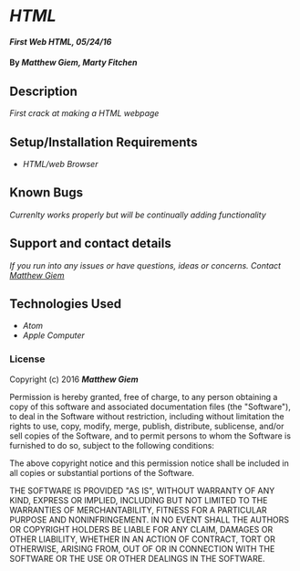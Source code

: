 # _HTML_

#### _First Web HTML, 05/24/16_

#### By _**Matthew Giem, Marty Fitchen**_

## Description

_First crack at making a HTML webpage_

## Setup/Installation Requirements

* _HTML/web Browser_


## Known Bugs

_Currenlty works properly but will be continually adding functionality_

## Support and contact details

_If you run into any issues or have questions, ideas or concerns.  Contact [Matthew Giem](mailto:matthew.giem@gmail.com)_

## Technologies Used

* _Atom_
* _Apple Computer_

### License

Copyright (c) 2016 **_Matthew Giem_**

Permission is hereby granted, free of charge, to any person obtaining a copy of this software and associated documentation files (the "Software"), to deal in the Software without restriction, including without limitation the rights to use, copy, modify, merge, publish, distribute, sublicense, and/or sell copies of the Software, and to permit persons to whom the Software is furnished to do so, subject to the following conditions:

The above copyright notice and this permission notice shall be included in all copies or substantial portions of the Software.

THE SOFTWARE IS PROVIDED "AS IS", WITHOUT WARRANTY OF ANY KIND, EXPRESS OR IMPLIED, INCLUDING BUT NOT LIMITED TO THE WARRANTIES OF MERCHANTABILITY, FITNESS FOR A PARTICULAR PURPOSE AND NONINFRINGEMENT. IN NO EVENT SHALL THE AUTHORS OR COPYRIGHT HOLDERS BE LIABLE FOR ANY CLAIM, DAMAGES OR OTHER LIABILITY, WHETHER IN AN ACTION OF CONTRACT, TORT OR OTHERWISE, ARISING FROM, OUT OF OR IN CONNECTION WITH THE SOFTWARE OR THE USE OR OTHER DEALINGS IN THE SOFTWARE.
